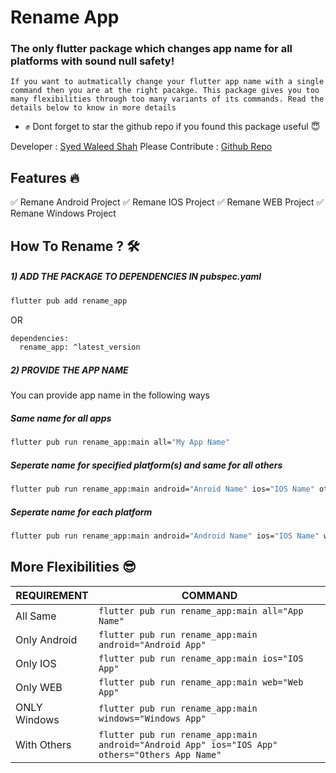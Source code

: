# Rename App
### The only flutter package which changes app name for all platforms with sound null safety!


```If you want to autmatically change your flutter app name with a single command then you are at the right pacakge. This package gives you too many flexibilities through too many variants of its commands. Read the details below to know in more details```
- ✊  Dont forget to star the github repo if you found this package useful 😇

Developer : [Syed Waleed Shah](https://github.com/Syed-Waleed-Shah)
Please Contribute : [Github Repo](https://github.com/Syed-Waleed-Shah)

## Features 🔥
✅  Remane Android Project
✅  Remane IOS Project
✅  Remane WEB Project
✅  Remane Windows Project

## How To Rename ? 🛠
##### 1) ADD THE PACKAGE TO DEPENDENCIES IN pubspec.yaml
```sh
flutter pub add rename_app
```
OR
```sh
dependencies:
  rename_app: ^latest_version
```
##### 2) PROVIDE THE APP NAME
You can provide app name in the following ways
##### Same name for all apps
```sh
flutter pub run rename_app:main all="My App Name"
```
#####  Seperate name for specified platform(s) and same for all others
```sh
flutter pub run rename_app:main android="Anroid Name" ios="IOS Name" others="Others Name"
```
#####  Seperate name for each platform
```sh
flutter pub run rename_app:main android="Android Name" ios="IOS Name" web="Web Name" mac="Mac Name" windows="Windows Name" 
```

## More Flexibilities 😎
| REQUIREMENT | COMMAND |
| ------ | ------ |
| All Same| ```flutter pub run rename_app:main all="App Name"``` |
| Only Android | ```flutter pub run rename_app:main android="Android App"``` |
| Only IOS | ```flutter pub run rename_app:main ios="IOS App"``` |
| Only WEB | ```flutter pub run rename_app:main web="Web App"``` |
| ONLY Windows | ```flutter pub run rename_app:main windows="Windows App"``` |
| With Others |```flutter pub run rename_app:main android="Android App" ios="IOS App" others="Others App Name"``` |


